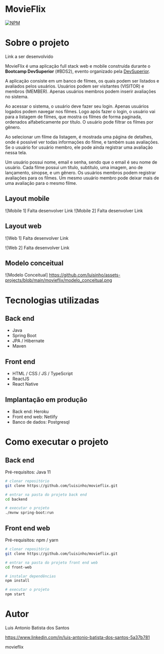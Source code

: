# MovieFlix

[![NPM](https://img.shields.io/npm/l/react)](https://github.com/luisinho/movieflix/blob/main/LICENSE) 

# Sobre o projeto

Link a ser desenvolvido

MovieFlix é uma aplicação full stack web e mobile construída durante o **Bootcamp DevSuperior** (#BDS2), evento organizado pela [DevSuperior](https://devsuperior.com "Site da DevSuperior").

A aplicação consiste em um banco de filmes, os quais podem ser listados e avaliados pelos usuários. Usuários podem ser visitantes (VISITOR) e membros (MEMBER). Apenas usuários membros podem inserir avaliações no sistema.

Ao acessar o sistema, o usuário deve fazer seu login. Apenas usuários logados podem navegar nos filmes. Logo após fazer o login, o usuário vai para a listagem de filmes, que mostra os filmes de forma paginada, ordenados alfabeticamente por título. O usuário pode filtrar os filmes por gênero.

Ao selecionar um filme da listagem, é mostrada uma página de detalhes, onde é possível ver todas informações do filme, e também suas avaliações. Se o usuário for usuário membro, ele pode ainda registrar uma avaliação nessa tela.

Um usuário possui nome, email e senha, sendo que o email é seu nome de usuário. Cada filme possui um título, subtítulo, uma imagem, ano de lançamento, sinopse, e um gênero. Os usuários membros podem registrar avaliações para os filmes. Um mesmo usuário membro pode deixar mais de uma avaliação para o mesmo filme.

## Layout mobile
![Mobile 1] Falta desenvolver Link ![Mobile 2] Falta desenvolver Link

## Layout web
![Web 1] Falta desenvolver Link

![Web 2] Falta desenvolver Link

## Modelo conceitual
![Modelo Conceitual] https://github.com/luisinho/assets-projects/blob/main/movieflix/modelo_conceitual.png

# Tecnologias utilizadas
## Back end
- Java
- Spring Boot
- JPA / Hibernate
- Maven
## Front end
- HTML / CSS / JS / TypeScript
- ReactJS
- React Native
## Implantação em produção
- Back end: Heroku
- Front end web: Netlify
- Banco de dados: Postgresql

# Como executar o projeto

## Back end
Pré-requisitos: Java 11

```bash
# clonar repositório
git clone https://github.com/luisinho/movieflix.git

# entrar na pasta do projeto back end
cd backend

# executar o projeto
./mvnw spring-boot:run
```

## Front end web
Pré-requisitos: npm / yarn

```bash
# clonar repositório
git clone https://github.com/luisinho/movieflix.git

# entrar na pasta do projeto front end web
cd front-web

# instalar dependências
npm install

# executar o projeto
npm start
```

# Autor

Luis Antonio Batista dos Santos

https://www.linkedin.com/in/luis-antonio-batista-dos-santos-5a37b781

movieflix
